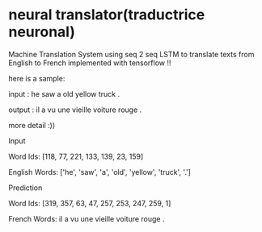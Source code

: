 # neural translator(traductrice neuronal)
Machine Translation System using seq 2 seq LSTM to translate texts from English to French implemented with tensorflow !!


here is a sample: 

input : he saw a old yellow truck .

output : il a vu une vieille voiture rouge .


more detail :))

Input

  Word Ids:      [118, 77, 221, 133, 139, 23, 159]
  
  English Words: ['he', 'saw', 'a', 'old', 'yellow', 'truck', '.']

Prediction

  Word Ids:      [319, 357, 63, 47, 257, 253, 247, 259, 1]
  
  French Words: il a vu une vieille voiture rouge . <EOS>

